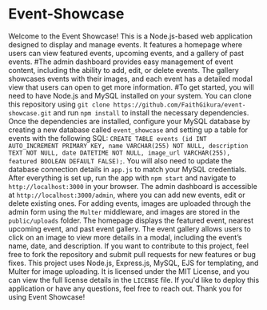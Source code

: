 # Event-Showcase
Welcome to the Event Showcase! This is a Node.js-based web application designed to display and manage events. It features a homepage where users can view featured events, upcoming events, and a gallery of past events. 
#The admin dashboard provides easy management of event content, including the ability to add, edit, or delete events. The gallery showcases events with their images, and each event has a detailed modal view that users can open to get more information.
#To get started, you will need to have Node.js and MySQL installed on your system. 
You can clone this repository using `git clone https://github.com/FaithGikura/event-showcase.git` and run `npm install` to install the necessary dependencies. 
Once the dependencies are installed, configure your MySQL database by creating a new database called `event_showcase` and setting up a table for events with the following SQL: `CREATE TABLE events (id INT AUTO_INCREMENT PRIMARY KEY, name VARCHAR(255) NOT NULL, description TEXT NOT NULL, date DATETIME NOT NULL, image_url VARCHAR(255), featured BOOLEAN DEFAULT FALSE);`.
You will also need to update the database connection details in `app.js` to match your MySQL credentials.
After everything is set up, run the app with `npm start` and navigate to `http://localhost:3000` in your browser. The admin dashboard is accessible at `http://localhost:3000/admin`, where you can add new events, edit or delete existing ones. For adding events, images are uploaded through the admin form using the `Multer` middleware, and images are stored in the `public/uploads` folder.
The homepage displays the featured event, nearest upcoming event, and past event gallery. The event gallery allows users to click on an image to view more details in a modal, including the event’s name, date, and description.
If you want to contribute to this project, feel free to fork the repository and submit pull requests for new features or bug fixes.
This project uses Node.js, Express.js, MySQL, EJS for templating, and Multer for image uploading.
It is licensed under the MIT License, and you can view the full license details in the `LICENSE` file.
If you'd like to deploy this application or have any questions, feel free to reach out.
Thank you for using Event Showcase! 


